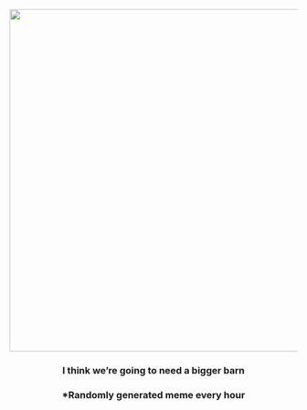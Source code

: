 <p align="center">
        <img src="https://i.redd.it/no8ic02sukl81.jpg" width="600" height="600">
        </p>
        <h3 align="center">I think we’re going to need a bigger barn</h3>
        <h3 align="center">*Randomly generated meme every hour</h3>
    